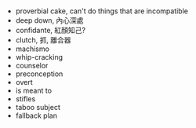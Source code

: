 #

- proverbial cake, can't do things that are incompatible
- deep down, 內心深處
- confidante, 紅顏知己?
- clutch, 抓, 離合器
- machismo
- whip-cracking
- counselor
- preconception
- overt
- is meant to
- stifles
- taboo subject
- fallback plan
